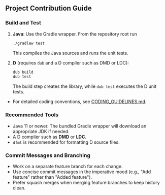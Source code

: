## Project Contribution Guide

### Build and Test

1. **Java**: Use the Gradle wrapper. From the repository root run
   
   ```bash
   ./gradlew test
   ```
   This compiles the Java sources and runs the unit tests.

2. **D** (requires `dub` and a D compiler such as DMD or LDC):
   
   ```bash
   dub build
   dub test
   ```
   The build step creates the library, while `dub test` executes the D unit tests.

- For detailed coding conventions, see [CODING_GUIDELINES.md](./CODING_GUIDELINES.md).

### Recommended Tools

- Java 11 or newer. The bundled Gradle wrapper will download an appropriate JDK if needed.
- A D compiler such as **DMD** or **LDC**.
- `dfmt` is recommended for formatting D source files.

### Commit Messages and Branching

- Work on a separate feature branch for each change.
- Use concise commit messages in the imperative mood (e.g., "Add feature" rather than "Added feature").
- Prefer squash merges when merging feature branches to keep history clean.


